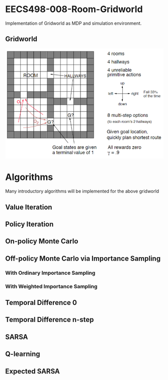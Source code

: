 # EECS498-008-Room-Gridworld  

Implementation of Gridworld as MDP and simulation environment.

## Gridworld

![Gridworld Introduced for EECS 498](./gridworld-EECS498.png)  

# Algorithms  

Many introductory algorithms will be implemented for the above gridworld  

## Value Iteration


## Policy Iteration  

## On-policy Monte Carlo

## Off-policy Monte Carlo via Importance Sampling

### With Ordinary Importance Sampling

### With Weighted Importance Sampling

## Temporal Difference 0

## Temporal Difference n-step

## SARSA

## Q-learning

## Expected SARSA
